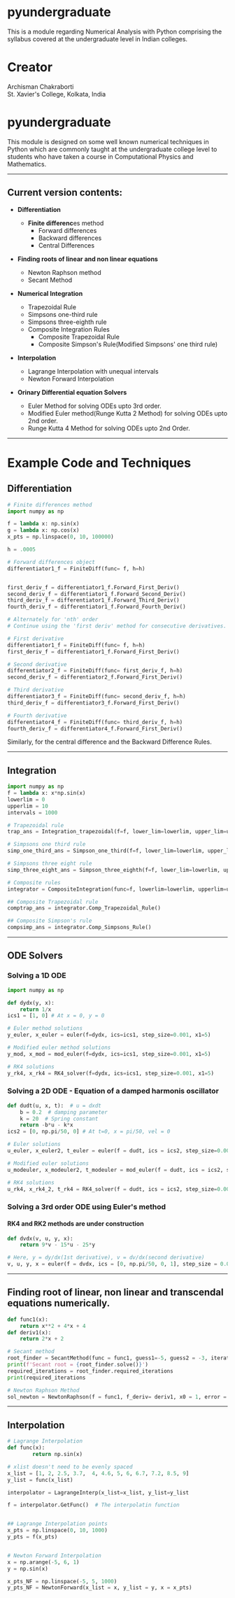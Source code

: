 # pyundergraduate
This is a module regarding Numerical Analysis with Python comprising the syllabus covered at the undergraduate level in Indian colleges.
# Creator 
Archisman Chakraborti <br>
St. Xavier's College, Kolkata, India

# pyundergraduate
This module is designed on some well known numerical techniques in Python which are commonly taught at the undergraduate college level to students who have taken a course in Computational Physics and Mathematics.

---
## <b>Current version contents:</b>
- <b>Differentiation 
    - Finite differenc</b>es method
      - Forward differences
      - Backward differences
      - Central Differences
    
- <b>Finding roots of linear and non linear equations</b>
  - Newton Raphson method
  - Secant Method
- <b>Numerical Integration</b>
  - Trapezoidal Rule
  - Simpsons one-third rule
  - Simpsons three-eighth rule
  - Composite Integration Rules
    - Composite Trapezoidal Rule
    - Composite Simpson's Rule(Modified Simpsons' one third rule)
- <b>Interpolation</b>
  - Lagrange Interpolation with unequal intervals
  - Newton Forward Interpolation
- <b>Orinary Differential equation Solvers</b>
  - Euler Method for solving ODEs upto 3rd order.
  - Modified Euler method(Runge Kutta 2 Method) for solving ODEs upto 2nd order.
  - Runge Kutta 4 Method for solving ODEs upto 2nd Order.

---
# Example Code and Techniques

## Differentiation 
```python
# Finite differences method
import numpy as np

f = lambda x: np.sin(x)
g = lambda x: np.cos(x)
x_pts = np.linspace(0, 10, 100000)

h = .0005

# Forward differences object
differentiator1_f = FiniteDiff(func= f, h=h)


first_deriv_f = differentiator1_f.Forward_First_Deriv() 
second_deriv_f = differentiator1_f.Forward_Second_Deriv() 
third_deriv_f = differentiator1_f.Forward_Third_Deriv() 
fourth_deriv_f = differentiator1_f.Forward_Fourth_Deriv() 

# Alternately for 'nth' order
# Continue using the 'first deriv' method for consecutive derivatives.

# First derivative
differentiator1_f = FiniteDiff(func= f, h=h)
first_deriv_f = differentiator1_f.Forward_First_Deriv() 

# Second derivative
differentiator2_f = FiniteDiff(func= first_deriv_f, h=h)
second_deriv_f = differentiator2_f.Forward_First_Deriv()

# Third derivative
differentiator3_f = FiniteDiff(func= second_deriv_f, h=h)
third_deriv_f = differentiator3_f.Forward_First_Deriv()

# Fourth derivative
differentiator4_f = FiniteDiff(func= third_deriv_f, h=h)
fourth_deriv_f = differentiator4_f.Forward_First_Deriv()
```
Similarly, for the central difference and the Backward Difference Rules.

---
## Integration
```python
import numpy as np
f = lambda x: x*np.sin(x)
lowerlim = 0
upperlim = 10
intervals = 1000

# Trapezoidal rule
trap_ans = Integration_trapezoidal(f=f, lower_lim=lowerlim, upper_lim=upperlim, intervals=intervals)

# Simpsons one third rule
simp_one_third_ans = Simpson_one_third(f=f, lower_lim=lowerlim, upper_lim=upperlim, intervals=intervals)

# Simpsons three eight rule
simp_three_eight_ans = Simpson_three_eighth(f=f, lower_lim=lowerlim, upper_lim=upperlim, intervals=intervals + 2)

# Composite rules
integrator = CompositeIntegration(func=f, lowerlim=lowerlim, upperlim=upperlim, intervals=intervals)

## Composite Trapezoidal rule
comptrap_ans = integrator.Comp_Trapezoidal_Rule()

## Composite Simpson's rule
compsimp_ans = integrator.Comp_Simpsons_Rule()
```
---
## ODE Solvers

### Solving a 1D ODE

```python
import numpy as np

def dydx(y, x):
    return 1/x
ics1 = [1, 0] # At x = 0, y = 0

# Euler method solutions
y_euler, x_euler = euler(f=dydx, ics=ics1, step_size=0.001, x1=5)

# Modified euler method solutions
y_mod, x_mod = mod_euler(f=dydx, ics=ics1, step_size=0.001, x1=5)

# RK4 solutions
y_rk4, x_rk4 = RK4_solver(f=dydx, ics=ics1, step_size=0.001, x1=5)
```
### Solving a 2D ODE - Equation of a damped harmonis oscillator
```python
def dudt(u, x, t):  # u = dxdt
    b = 0.2  # damping parameter
    k = 20  # Spring constant
    return -b*u - k*x
ics2 = [0, np.pi/50, 0] # At t=0, x = pi/50, vel = 0

# Euler solutions
u_euler, x_euler2, t_euler = euler(f = dudt, ics = ics2, step_size=0.001, x1 = 15)

# Modified euler solutions
u_modeuler, x_modeuler2, t_modeuler = mod_euler(f = dudt, ics = ics2, step_size=0.001, x1 = 15)

# RK4 solutions
u_rk4, x_rk4_2, t_rk4 = RK4_solver(f = dudt, ics = ics2, step_size=0.001, x1 = 15)
```
### Solving a 3rd order ODE using Euler's method
#### RK4 and RK2 methods are under construction
```python
def dvdx(v, u, y, x):
    return 9*v - 15*u - 25*y

# Here, y = dy/dx(1st derivative), v = dv/dx(second derivative)
v, u, y, x = euler(f = dvdx, ics = [0, np.pi/50, 0, 1], step_size = 0.005, x1 = 5)
```
---
## Finding root of linear, non linear and transcendal equations numerically.
```python
def func1(x):
    return x**2 + 4*x + 4
def deriv1(x):
    return 2*x + 2

# Secant method
root_finder = SecantMethod(func = func1, guess1=-5, guess2 = -3, iterations=20000, tolerance=0.00000001)
print(f'Secant root = {root_finder.solve()}')
required_iterations = root_finder.required_iterations
print(required_iterations

# Newton Raphson Method
sol_newton = NewtonRaphson(f = func1, f_deriv= deriv1, x0 = 1, error = 0.0000000001, iterations=20000)
```
---
## Interpolation

```python
# Lagrange Interpolation
def func(x):
        return np.sin(x)

# xlist doesn't need to be evenly spaced
x_list = [1, 2, 2.5, 3.7,  4, 4.6, 5, 6, 6.7, 7.2, 8.5, 9]
y_list = func(x_list)

interpolator = LagrangeInterp(x_list=x_list, y_list=y_list

f = interpolator.GetFunc()  # The interpolatin function


## Lagrange Interpolation points
x_pts = np.linspace(0, 10, 1000)
y_pts = f(x_pts)


# Newton Forward Interpolation
x = np.arange(-5, 6, 1)
y = np.sin(x)

x_pts_NF = np.linspace(-5, 5, 1000)
y_pts_NF = NewtonForward(x_list = x, y_list = y, x = x_pts)